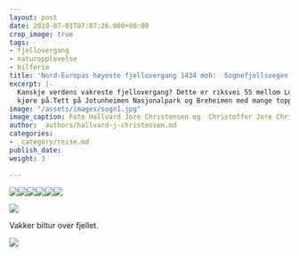```yaml
---
layout: post
date: 2019-07-01T07:07:26.000+00:00
crop_image: true
tags:
- fjellovergang
- naturopplevelse
- bilferie
title: 'Nord-Europas høyeste fjellovergang 1434 moh:  Sognefjellsvegen    '
excerpt: |-
  Kanskje verdens vakreste fjellovergang? Dette er riksvei 55 mellom Lom og Gaupne hele 108 km lang og en populær turistvei som stadig flere vil
  kjøre på.Tett på Jotunheimen Nasjonalpark og Breheimen med mange topper over 2000 moh..
image: "/assets/images/sogn1.jpg"
image_caption: Foto Hallvard Jore Christensen og  Christoffer Jore Christensen
author: _authors/hallvard-j-christensen.md
categories:
- _category/reise.md
publish_date: 
weight: 3

---
```

![](https://www.helping.no/sogn11.jpg)![](https://www.helping.no/sogn13.jpg)![](https://www.helping.no/sogn15.jpg)![](https://www.helping.no/sogn6.jpg)![](https://www.helping.no/sogn3.jpg)![](https://www.helping.no/sogn12.jpg)

![](https://www.helping.no/sogn5.jpg)

Vakker biltur over fjellet.

![](https://www.helping.no/sogn2.jpg)
